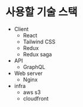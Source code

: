 # 사용할 기술 스택

- Client
  - React
  - Tailwind CSS
  - Redux
  - Redux saga
- API
  - GraphQL
- Web server
  - Nginx
- infra
  - aws s3
  - cloudfront
